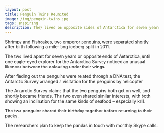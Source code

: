 ```yaml
---
layout: post
title: Penguin Twins Reunited
image: /img/penguin-twins.jpg
tags: Inspiring
description: They lived on opposite sides of Antarctica for seven years.
---
```


Shrimpy and Fishcakes, two emperor penguins, were separated shortly after birth following a mile-long iceberg split in 2011.

The two lived apart for seven years on opposite ends of Antarctica, until one eagle-eyed explorer for the Antarctica Survey noticed an unusual likeness between the colouring under their wings.

After finding out the penguins were related through a DNA test, the Antarctic Survey arranged a visitation for the penguins by helicopter.

The Antarctic Survey claims that the two penguins both got on well, and shortly became friends. The two even shared similar interests, with both showing an inclination for the same kinds of seafood – especially krill.

The two penguins shared their birthday together before returning to their packs.

The researchers plan to keep the pandas in touch with monthly Skype calls.
